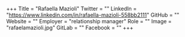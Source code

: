 +++
Title = "Rafaella Mazioli"
Twitter = ""
LinkedIn = "https://www.linkedin.com/in/rafaella-mazioli-558bb2111"
GitHub = ""
Website = ""
Employer = "relationship manager"
Role = ""
Image = "rafaelamazioli.jpg"
GitLab = ""
Facebook = ""
+++
